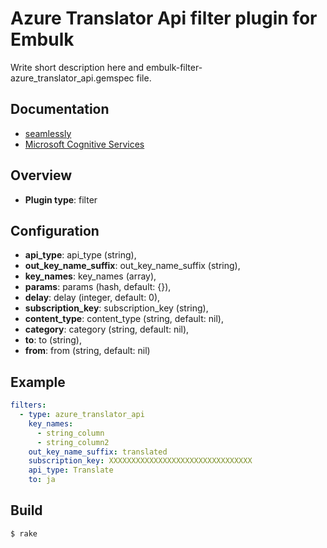# Azure Translator Api filter plugin for Embulk

Write short description here and embulk-filter-azure_translator_api.gemspec file.

## Documentation
* [seamlessly](https://www.microsoft.com/cognitive-services/en-us/translator-api/documentation/Text/overview)
* [Microsoft Cognitive Services](http://docs.microsofttranslator.com/text-translate.html)

## Overview

* **Plugin type**: filter

## Configuration
- **api_type**: api_type (string),
- **out_key_name_suffix**: out_key_name_suffix (string),
- **key_names**: key_names (array),
- **params**: params (hash, default: {}),
- **delay**: delay (integer, default: 0),
- **subscription_key**: subscription_key (string),
- **content_type**: content_type (string, default: nil),
- **category**: category (string, default: nil),
- **to**: to (string),
- **from**: from (string, default: nil)

## Example

```yaml
filters:
  - type: azure_translator_api
    key_names:
      - string_column
      - string_column2
    out_key_name_suffix: translated
    subscription_key: XXXXXXXXXXXXXXXXXXXXXXXXXXXXXXXX
    api_type: Translate
    to: ja
```

## Build

```
$ rake
```
